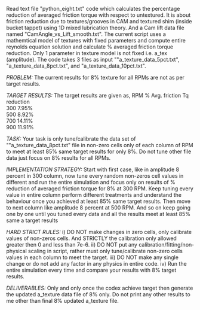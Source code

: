 Read text file "python_eight.txt" code which calculates the percentage reduction of averaged friction torque with respect to untextured. It is about friction reduction due to textures/grooves in CAM and textured shim (inside bucket tappet) using 1D mixed lubrication theory. And a Cam lift data file named "CamAngle_vs_Lift_smooth.txt". 
The current script uses a mathemtical model of textures with fixed parameters and compute entire reynolds equation solution and calculate % averaged friction torque reduction.
Only 1 parameter in texture model is not fixed i.e. a_tex (amplitude). The code takes 3 files as input ""a_texture_data_5pct.txt", "a_texture_data_8pct.txt", and "a_texture_data_10pct.txt". 

*PROBLEM:*
The current results for 8% texture for all RPMs are not as per target results.

*TARGET RESULTS:*
The target results are given as,
RPM      % Avg. friction Tq reduction         
300      7.95%                
500      8.92%            
700      14.11%         
900      11.91%   

*TASK:*
Your task is only tune/calibrate the data set of ""a_texture_data_8pct.txt" file in non-zero cells only of each column of RPM to meet at least 85% same target results for only 8%. Do not tune other file data just focus on 8% results for all RPMs.

*IMPLEMENTATION STRATEGY:*
Start with first case, like in amplitude 8 percent in 300 column, now tune every random non-zeros cell values in different and run the entire simulation and focus only on results of % reduction of averaged friction torque for 8% at 300 RPM. Keep tuning every value in entire column perform different treatments and understand the behaviour once you achieved at least 85% same target results. Then move to next column like amplitude 8 percent at 500 RPM. And so on keep going one by one until you tuned every data and all the results meet at least 85% same a target results 

*HARD STRICT RULES:*
i) DO NOT make changes in zero cells, only calibrate values of non-zeros cells. And STRICTLY the calibration only allowed greater then 0 and less than 7e-6.
ii) DO NOT put any calibration/fitting/non-physical scaling in script, rather must only tune/calibrate non-zero cells values in each column to meet the target.
iii) DO NOT make any single change or do not add any factor in any physics in entire code.
iv) Run the entire simulation every time and compare your results with 8% target results.

*DELIVERABLES:*
Only and only once the codex achieve target then generate the updated a_texture data file of 8% only. 
Do not print any other results to me other than final 8% updated a_texture file.
